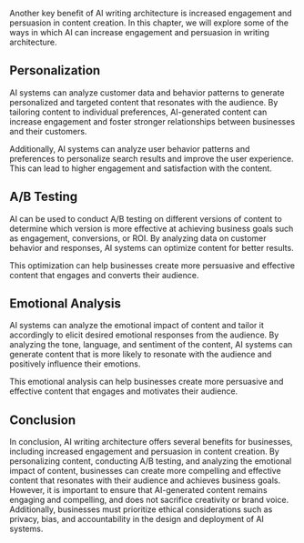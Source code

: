 
Another key benefit of AI writing architecture is increased engagement and persuasion in content creation. In this chapter, we will explore some of the ways in which AI can increase engagement and persuasion in writing architecture.

Personalization
---------------

AI systems can analyze customer data and behavior patterns to generate personalized and targeted content that resonates with the audience. By tailoring content to individual preferences, AI-generated content can increase engagement and foster stronger relationships between businesses and their customers.

Additionally, AI systems can analyze user behavior patterns and preferences to personalize search results and improve the user experience. This can lead to higher engagement and satisfaction with the content.

A/B Testing
-----------

AI can be used to conduct A/B testing on different versions of content to determine which version is more effective at achieving business goals such as engagement, conversions, or ROI. By analyzing data on customer behavior and responses, AI systems can optimize content for better results.

This optimization can help businesses create more persuasive and effective content that engages and converts their audience.

Emotional Analysis
------------------

AI systems can analyze the emotional impact of content and tailor it accordingly to elicit desired emotional responses from the audience. By analyzing the tone, language, and sentiment of the content, AI systems can generate content that is more likely to resonate with the audience and positively influence their emotions.

This emotional analysis can help businesses create more persuasive and effective content that engages and motivates their audience.

Conclusion
----------

In conclusion, AI writing architecture offers several benefits for businesses, including increased engagement and persuasion in content creation. By personalizing content, conducting A/B testing, and analyzing the emotional impact of content, businesses can create more compelling and effective content that resonates with their audience and achieves business goals. However, it is important to ensure that AI-generated content remains engaging and compelling, and does not sacrifice creativity or brand voice. Additionally, businesses must prioritize ethical considerations such as privacy, bias, and accountability in the design and deployment of AI systems.
